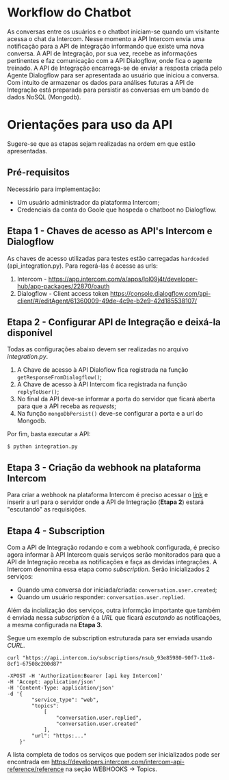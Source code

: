 # Workflow do Chatbot

As conversas entre os usuários e o chatbot iniciam-se quando um visitante acessa o chat da Intercom. Nesse momento a API Intercom envia uma notificação para a API de integração informando que existe uma nova conversa. A API de Integração, por sua vez, recebe as informações pertinentes e faz comunicação com a API Dialogflow, onde fica o agente treinado. A API de Integração encarrega-se de enviar a resposta criada pelo Agente Dialogflow para ser apresentada ao usuário que iniciou a conversa. Com intuito de armazenar os dados para análises futuras a API de Integração está preparada para persistir as conversas em um bando de dados NoSQL (Mongodb). 

# Orientações para uso da API

Sugere-se que as etapas sejam realizadas na ordem em que estão apresentadas.

## Pré-requisitos

Necessário para implementação:

- Um usuário administrador da plataforma Intercom;
- Credenciais da conta do Goole que hospeda o chatboot no Dialogflow. 

## Etapa 1 - Chaves de acesso as API's Intercom e Dialogflow

As chaves de acesso utilizadas para testes estão carregadas `hardcoded` (api_integration.py). Para regerá-las é acesse as urls:

1. Intercom - https://app.intercom.com/a/apps/lpl09j4t/developer-hub/app-packages/22870/oauth
2. Dialogflow - Client access token https://console.dialogflow.com/api-client/#/editAgent/61360009-49de-4c9e-b2e9-42d185538107/

## Etapa 2 - Configurar API de Integração e deixá-la disponível

Todas as configurações abaixo devem ser realizadas no arquivo *integration.py*.

1. A Chave de acesso à API Dialoflow fica registrada na função `getResponseFromDialogflow()`;
2. A Chave de acesso à API Intercom fica registrada na função `replyToUser()`;
3. No final da API deve-se informar a porta do servidor que ficará aberta para que a API receba as *requests*;
4. Na função `mongoDbPersist()` deve-se configurar a porta e a url do Mongodb.

Por fim, basta executar a API:

```
$ python integration.py
```    

## Etapa 3 - Criação da webhook na plataforma Intercom

Para criar a webhook na plataforma Intercom é preciso acessar o [link](https://app.intercom.com/a/apps/lpl09j4t/developer-hub/app-packages/22870/messenger-framework) e inserir a url para o servidor onde a API de Integração (**Etapa 2**) estará "escutando" as requisições.

## Etapa 4 - Subscription

Com a API de Integração rodando e com a webhook configurada, é preciso agora informar à API Intercom quais serviços serão monitorados para que a API de Integração receba as notificações e faça as devidas integrações. A Intercom denomina essa etapa como *subscription*. Serão inicializados 2 serviços:

- Quando uma conversa dor iniciada/criada: `conversation.user.created`;
- Quando um usuário responder: `conversation.user.replied`.

Além da incialização dos serviços, outra informção importante que também é enviada nessa *subscription* é a *URL* que ficará *escutando* as notificações, a mesma configurada na **Etapa 3**. 

Segue um exemplo de subscription estruturada para ser enviada usando *CURL*. 

```
curl "https://api.intercom.io/subscriptions/nsub_93e85980-90f7-11e8-8cf1-67508c200d87" 

-XPOST -H 'Authorization:Bearer [api key Intercom]' 
-H 'Accept: application/json' 
-H 'Content-Type: application/json' 
-d '{
		"service_type": "web",
		"topics": 
			[
				"conversation.user.replied",
				"conversation.user.created"
			],
		"url": "https:..." 
	}'
```

A lista completa de todos os serviços que podem ser inicializados pode ser encontrada em https://developers.intercom.com/intercom-api-reference/reference na seção WEBHOOKS -> Topics.



